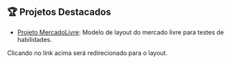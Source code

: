 ## 🏆 Projetos Destacados ##

- [Projeto MercadoLivre](https://www.teusiteonline.com.br/portifolio/mercadolivre/): Modelo de layout do mercado livre para testes de habilidades.

Clicando no link acima será redirecionado para o layout.
